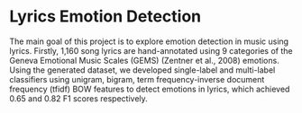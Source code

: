 # Lyrics Emotion Detection
The main goal of this project is to explore emotion detection in music using lyrics. Firstly, 1,160 song lyrics are hand-annotated using 9 categories of the Geneva Emotional Music Scales (GEMS) (Zentner et al., 2008) emotions. Using the generated dataset, we developed single-label and multi-label classifiers using unigram, bigram, term frequency-inverse document frequency (tfidf) BOW features to detect emotions in lyrics, which achieved 0.65 and 0.82 F1 scores respectively.
